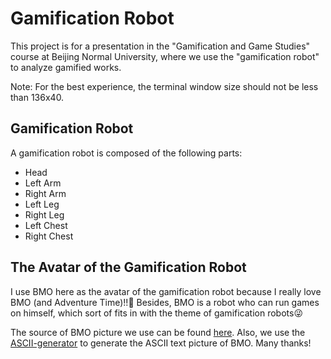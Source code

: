 # Gamification Robot

This project is for a presentation in the "Gamification and Game Studies" course at Beijing Normal University, where we use the "gamification robot" to analyze gamified works.

Note: For the best experience, the terminal window size should not be less than 136x40.

## Gamification Robot

A gamification robot is composed of the following parts:

- Head
- Left Arm
- Right Arm
- Left Leg
- Right Leg
- Left Chest
- Right Chest

## The Avatar of the Gamification Robot

I use BMO here as the avatar of the gamification robot because I really love BMO (and Adventure Time)!!🥰 Besides, BMO is a robot who can run games on himself, which sort of fits in with the theme of gamification robots😜

The source of BMO picture we use can be found [here](https://www.reddit.com/r/PixelArt/comments/wj5z5c/bmo/). Also, we use the [ASCII-generator](https://github.com/vietnh1009/ASCII-generator) to generate the ASCII text picture of BMO. Many thanks!
